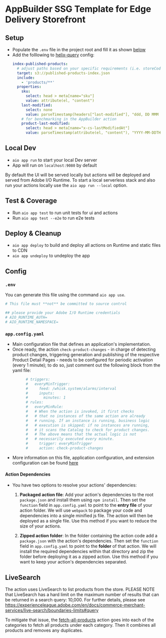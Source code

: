 # AppBuilder SSG Template for Edge Delivery Storefront

## Setup

- Populate the `.env` file in the project root and fill it as shown [below](#env)
- Add the folllowing to [helix-query](https://www.aem.live/docs/admin.html#schema/IndexConfig) config:
  ```yaml
  index-published-products:
    # adjust paths based on your specific requirements (i.e. storeCode, routes, ...)
    target: s3://published-products-index.json
    include:
      - 'products/**'
    properties:
      sku:
        select: head > meta[name="sku"]
        value: attribute(el, "content")
      last-modified:
        select: none
        value: parseTimestamp(headers["last-modified"], "ddd, DD MMM YYYY hh:mm:ss GMT")
      # for benchmarking in the AppBuilder action
      product-last-modified:
        select: head > meta[name="x-cs-lastModifiedAt"]
        value: parseTimestamp(attribute(el, "content"), "YYYY-MM-DDTHH:mm:ss.SSSZ")
  ```

## Local Dev

- `aio app run` to start your local Dev server
- App will run on `localhost:9080` by default

By default the UI will be served locally but actions will be deployed and served from Adobe I/O Runtime. To start a
local serverless stack and also run your actions locally use the `aio app run --local` option.

## Test & Coverage

- Run `aio app test` to run unit tests for ui and actions
- Run `aio app test --e2e` to run e2e tests

## Deploy & Cleanup

- `aio app deploy` to build and deploy all actions on Runtime and static files to CDN
- `aio app undeploy` to undeploy the app

## Config

### `.env`

You can generate this file using the command `aio app use`. 

```bash
# This file must **not** be committed to source control

## please provide your Adobe I/O Runtime credentials
# AIO_RUNTIME_AUTH=
# AIO_RUNTIME_NAMESPACE=
```

### `app.config.yaml`

- Main configuration file that defines an application's implementation. 
- Once ready, the action `check-product-changes` - in charge of detecting product changes, triggering generation and publishing of the respective Product Detail Pages - needs to be configured for periodic activation (every 1 minute); to do so, just comment out the following block from the yaml file:
  ```yaml
        # triggers:
        #   everyMinTrigger:
        #     feed: /whisk.system/alarms/interval
        #     inputs: 
        #       minutes: 1
        # rules:
        #   everyMinRule:
        #   # When the action is invoked, it first checks
        #   # that no instances of the same action are already
        #   # running. If an instance is running, business logic
        #   # execution is skipped; if no instances are running,
        #   # it scans the Catalog to check for product changes.
        #   # The above means that the actual logic is not
        #   # necessarily executed every minute.
        #     trigger: everyMinTrigger
        #     action: check-product-changes
  ```
- More information on this file, application configuration, and extension configuration 
  can be found [here](https://developer.adobe.com/app-builder/docs/guides/appbuilder-configuration/#appconfigyaml)

#### Action Dependencies

- You have two options to resolve your actions' dependencies:

  1. **Packaged action file**: Add your action's dependencies to the root
   `package.json` and install them using `npm install`. Then set the `function`
   field in `app.config.yaml` to point to the **entry file** of your action
   folder. We will use `webpack` to package your code and dependencies into a
   single minified js file. The action will then be deployed as a single file.
   Use this method if you want to reduce the size of your actions.

  2. **Zipped action folder**: In the folder containing the action code add a
     `package.json` with the action's dependencies. Then set the `function`
     field in `app.config.yaml` to point to the **folder** of that action. We will
     install the required dependencies within that directory and zip the folder
     before deploying it as a zipped action. Use this method if you want to keep
     your action's dependencies separated.

## LiveSearch

The action uses LiveSearch to list products from the store.
PLEASE NOTE that LiveSearch has a hard limit on the maximum number of results that can be returned in a search query: 10,000.
For further details, please see https://experienceleague.adobe.com/en/docs/commerce-merchant-services/live-search/boundaries-limits#query

To mitigate that issue, the [fetch-all-products](/actions/fetch-all-products/index.js) action goes into each of the categories to fetch all products under each category. Then it combines all products and removes any duplicates.
